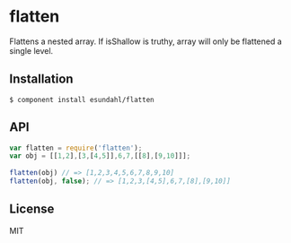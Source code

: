 # flatten

  Flattens a nested array. If isShallow is truthy, array will only be flattened a single level.

## Installation

    $ component install esundahl/flatten

## API

```javascript
var flatten = require('flatten');
var obj = [[1,2],[3,[4,5]],6,7,[[8],[9,10]]];
   
flatten(obj) // => [1,2,3,4,5,6,7,8,9,10]
flatten(obj, false); // => [1,2,3,[4,5],6,7,[8],[9,10]]
```

## License

  MIT

